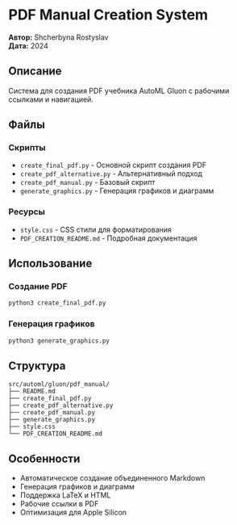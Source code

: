 # PDF Manual Creation System

**Автор:** Shcherbyna Rostyslav  
**Дата:** 2024  

## Описание

Система для создания PDF учебника AutoML Gluon с рабочими ссылками и навигацией.

## Файлы

### Скрипты
- `create_final_pdf.py` - Основной скрипт создания PDF
- `create_pdf_alternative.py` - Альтернативный подход
- `create_pdf_manual.py` - Базовый скрипт
- `generate_graphics.py` - Генерация графиков и диаграмм

### Ресурсы
- `style.css` - CSS стили для форматирования
- `PDF_CREATION_README.md` - Подробная документация

## Использование

### Создание PDF
```bash
python3 create_final_pdf.py
```

### Генерация графиков
```bash
python3 generate_graphics.py
```

## Структура

```
src/automl/gluon/pdf_manual/
├── README.md
├── create_final_pdf.py
├── create_pdf_alternative.py
├── create_pdf_manual.py
├── generate_graphics.py
├── style.css
└── PDF_CREATION_README.md
```

## Особенности

- Автоматическое создание объединенного Markdown
- Генерация графиков и диаграмм
- Поддержка LaTeX и HTML
- Рабочие ссылки в PDF
- Оптимизация для Apple Silicon
